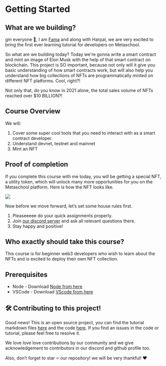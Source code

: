 # Getting Started

## What are we building?

gm everyone 🌈, I am [Fama](https://twitter.com/fatimarizwan) and along with Harpal, we are very excited to bring the first ever learning tutorial for developers on Metaschool.

So what are we building today? Today we're gonna write a smart contract and mint an image of Elon Musk with the help of that smart contract on blockchain. This project is SO important, because not only will it give you basic understanding of how smart contracts work, but will also help you understand how big collections of NFTs are programmatically minted on different NFT platforms. Cool, right?!

Not only that, do you know in 2021 alone, the total sales volume of NFTs reached over $10 BILLION?!

## Course Overview

We will:

1.  Cover some super cool tools that you need to interact with as a smart contract developer.
2.  Understand devnet, testnet and mainnet
3.  Mint an NFT

## Proof of completion
If you complete this course with me today, you will be getting a special NFT, a utility token, which will unlock many more opportunities for you on the Metaschool platform. Here is how the NFT looks like.

![](https://github-production-user-asset-6210df.s3.amazonaws.com/129931419/240162805-39ec7f2b-da59-4a3c-b81f-90e3fe8c50c4.gif)

Now before we move forward, let’s set some house rules first.

1.  Pleaseeeee do your quick assignments properly.
2.  Join [our discord server](https://discord.gg/vbVMUwXWgc) and ask all relevant questions there.
3.  Stay happy and positive!

## Who exactly should take this course?
This course is for beginner web3 developers who wish to learn about the NFTs and is excited to deploy their own NFT collection.

## Prerequisites
- Node - Download [Node from here](https://nodejs.org/en/)
- VSCode - Download [VScode from here](https://code.visualstudio.com/)

## 🛠 Contributing to this project!

Good news! This is an open source project, you can find the tutorial markdown files [here](https://github.com/0xmetaschool/Learning-Projects) and the code [here](https://github.com/0xmetaschool/Mint-Elon-Must-NFT). If you find an issues in the code or tutorial, please feel free to resolve it.

We love love love contributions by our community and we give acknowledgement to contributors in our discord and github profile too.

Also, don’t forget to star ⭐️ our repository! we will be very thankful! ♥️
